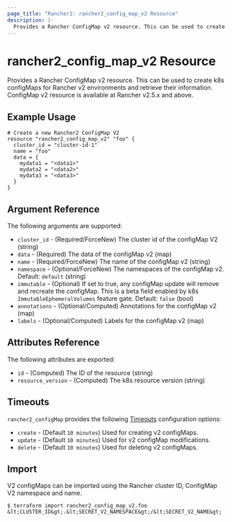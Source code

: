 ```yaml
---
page_title: "Rancher2: rancher2_config_map_v2 Resource"
description: |-
  Provides a Rancher ConfigMap v2 resource. This can be used to create k8s configMaps for Rancher v2 environments and retrieve their information. ConfigMap v2 resource is available at Rancher v2.5.x and above.
---
```


# rancher2\_config\_map\_v2 Resource

Provides a Rancher ConfigMap v2 resource. This can be used to create k8s configMaps for Rancher v2 environments and retrieve their information. ConfigMap v2 resource is available at Rancher v2.5.x and above.

## Example Usage

```hcl
# Create a new Rancher2 ConfigMap V2
resource "rancher2_config_map_v2" "foo" {
  cluster_id = "cluster-id-1"
  name = "foo"
  data = {
  	mydata1 = "<data1>"
  	mydata2 = "<data2>"
  	mydata3 = "<data3>"
  }
}
```

## Argument Reference

The following arguments are supported:

* `cluster_id` - (Required/ForceNew) The cluster id of the configMap V2 (string)
* `data` - (Required) The data of the configMap v2 (map)
* `name` - (Required/ForceNew) The name of the configMap v2 (string)
* `namespace` - (Optional/ForceNew) The namespaces of the configMap v2. Default: `default` (string)
* `immutable` - (Optional) If set to true, any configMap update will remove and recreate the configMap. This is a beta field enabled by k8s `ImmutableEphemeralVolumes` feature gate. Default: `false` (bool)
* `annotations` - (Optional/Computed) Annotations for the configMap v2 (map)
* `labels` - (Optional/Computed) Labels for the configMap v2 (map)

## Attributes Reference

The following attributes are exported:

* `id` - (Computed) The ID of the resource (string)
* `resource_version` - (Computed) The k8s resource version (string)

## Timeouts

`rancher2_configMap` provides the following
[Timeouts](https://www.terraform.io/docs/configuration/resources.html#operation-timeouts) configuration options:

- `create` - (Default `10 minutes`) Used for creating v2 configMaps.
- `update` - (Default `10 minutes`) Used for v2 configMap modifications.
- `delete` - (Default `10 minutes`) Used for deleting v2 configMaps.

## Import

V2 configMaps can be imported using the Rancher cluster ID, ConfigMap V2 namespace and name.

```
$ terraform import rancher2_config_map_v2.foo &lt;CLUSTER_ID&gt;.&lt;SECRET_V2_NAMESPACE&gt;/&lt;SECRET_V2_NAME&gt;
```
